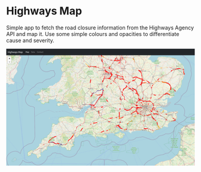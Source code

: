 # Highways Map
Simple app to fetch the road closure information from the Highways Agency API and map it. Use some simple colours and opacities to differentiate cause and severity.

!["Screenshot"](images/highways-map.png)
